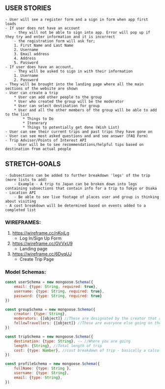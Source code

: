 ## USER STORIES
	- User will see a register form and a sign in form when app first loads
	- If user does not have an account
		- they will not be able to sign into app. Error will pop up if they try and enter information and it is incorrect
		- the registration form will ask for; 
		1. First Name and Last Name  
		2. Username   
		3. Email address     
		4. Address
		5. Password
	- If user does have an account, 
		- They will be asked to sign in with their information
		1. Username
		2. Password
	- They will be brought into the landing page where all the main sections of the website are shown
	- User can create a trip
		* User can add other people to the group
		* User who created the group will be the moderator
		* User can select destination for group
		* User and all the other members of the group will be able to add to the list
			* Things to Do
			* Itenerary
			* Things to potentially get done (Wish List)
	- User can see their current trips and past trips they have gone on
	- User can see most asked questions and and see answer (FAQ Form)
	- Trip Advisor/Points of Interest API
		- User will be to see recommendations/helpful tips based on destination from actual people

## STRETCH-GOALS
	- Subsections can be added to further breakdown 'legs' of the trip (more lists to add)
		- Example - A trip to Japan can be broken down into legs containing subsections that contain info for a trip to Tokyo or Osaka
	- Location API 
		- Be able to see live footage of places user and group is thinking about visiting
	- A cost breakdown will be determined based on events added to a completed list

### WIREFRAMES:
1. https://wireframe.cc/nKojLg
	- Log In/Sign Up Form
2. https://wireframe.cc/GVVxU9
	- Landing page
3. https://wireframe.cc/6DyqUJ
	- Create Trip Page

### Model Schemas:
```javascript
const userSchema = new mongoose.Schema({
	email: {type: String, required: true},
	username: {type: String, required: true},
	password: {type: String, required: true}
})

const groupSchema = new mongoose.Schema({
	creator: {type: String},
	moderators: {[object]} //These are designated by the creator that are allowed to update certain info others arent
	fellowTravellers: {[object]} //These are everyone else going on the trip that aren't mods. They can access all the same information but cannot make updates. They can only add 'suggestions' that can be be 'approved' by a mod to add to the trip
})

const tripSchema = new mongoose.Schema({
	destination: {type: String}, -- //Where you are going
	length: {String}, //Total length of trip
	cost: {type: Number}, //cost breakdown of trip - basically a calculator that automatically adds costs you can input into things on the list
})

const profileSchema = new mongoose.Schema({
	fullName: {type: String },
	username: {type: String},
	email: {type: String},
})
```





















